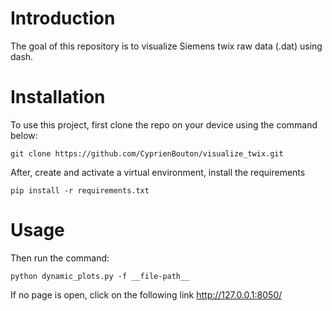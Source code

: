 # Introduction

The goal of this repository is to visualize Siemens twix raw data (.dat) using dash.

# Installation

To use this project, first clone the repo on your device using the command below:
```
git clone https://github.com/CyprienBouton/visualize_twix.git
```
After, create and activate a virtual environment, install the requirements
```
pip install -r requirements.txt
```

# Usage

Then run the command:
```
python dynamic_plots.py -f __file-path__
```

If no page is open, click on the following link http://127.0.0.1:8050/

